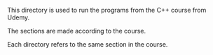 This directory is used to run the programs from the C++ course
from Udemy.

The sections are made according to the course.

Each directory refers to the same section in the course.